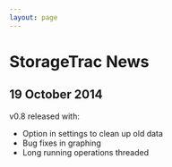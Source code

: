 ```yaml
---
layout: page
---
```


# StorageTrac News

## 19 October 2014

v0.8 released with:

* Option in settings to clean up old data
* Bug fixes in graphing
* Long running operations threaded